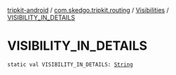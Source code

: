 [tripkit-android](../../index.md) / [com.skedgo.tripkit.routing](../index.md) / [Visibilities](index.md) / [VISIBILITY_IN_DETAILS](./-v-i-s-i-b-i-l-i-t-y_-i-n_-d-e-t-a-i-l-s.md)

# VISIBILITY_IN_DETAILS

`static val VISIBILITY_IN_DETAILS: `[`String`](https://kotlinlang.org/api/latest/jvm/stdlib/kotlin/-string/index.html)